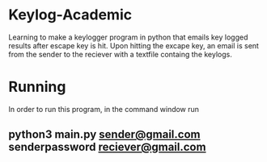 # Keylog-Academic
Learning to make a keylogger program in python that emails key logged results after escape key is hit. Upon hitting the excape key, 
an email is sent from the sender to the reciever with a textfile containg the keylogs.

# Running
In order to run this program, in the command window run
  ## python3 main.py sender@gmail.com senderpassword reciever@gmail.com


